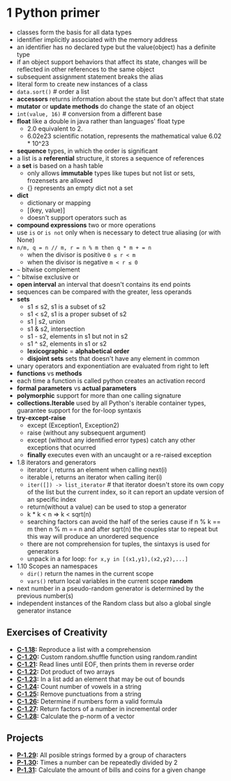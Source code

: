 # 1 Python primer
- classes form the basis for all data types
- identifier implicitly associated with the memory address
- an identifier has no declared type but the value(object) has a definite type
- if an object support behaviors that affect its state, changes will be reflected in other references to the same object
- subsequent assignment statement breaks the alias
- literal form to create new instances of a class
- `data.sort()`  # order a list
- **accessors** returns information about the state but don't affect that state
- **mutator** or **update methods** do change the state of an object
- `int(value, 16)`  # conversion from a different base
- **float** like a double in java rather than languages' float type
    - 2.0 equivalent to 2.
    - 6.02e23 scientific notation, represents the mathematical value 6.02 * 10^23
- **sequence** types, in which the order is significant
- a list is a **referential** structure, it stores a sequence of references
- a **set** is based on a hash table
    - only allows **immutable** types like tupes but not list or sets, frozensets are allowed
    - {} represents an empty dict not a set
- **dict**
    - dictionary or mapping
    - [(key, value)]
    - doesn't support operators such as
- **compound expressions** two or more operations
- use `is` or `is not` only when is necessary to detect true aliasing (or with None)
- `n/m, q = n // m, r = n % m then q * m + = n`
    - when the divisor is positive `0 ≤ r < m`
    - when the divisor is negative `m < r ≤ 0`
- `~` bitwise complement
- `^` bitwise exclusive or
- **open interval** an interval that doesn't contains its end points
- sequences can be compared with the greater, less operands
- **sets**
    - s1 ≤ s2, s1 is a subset of s2
    - s1 < s2, s1 is a proper subset of s2
    - s1 | s2, union
    - s1 & s2, intersection
    - s1 - s2, elements in s1 but not in s2
    - s1 ^ s2, elements in s1 or s2
    - **lexicographic** = **alphabetical order**
    - **disjoint sets** sets that doesn't have any element in common
- unary operators and exponentiation are evaluated from right to left
- **functions** vs **methods**
- each time a function is called python creates an activation record
- **formal parameters** vs **actual parameters**
- **polymorphic** support for more than one calling signature
- **collections.Iterable** used by all Python's iterable container types, guarantee support for the for-loop syntaxis
- **try-except-raise**
    - except (Exception1, Exception2)
    - raise (without any subsequent argument)
    - except (without any identified error types) catch any other exceptions that ocurred
    - **finally** executes even with an uncaught or a re-raised exception
- 1.8 iterators and generators
    - iterator i, returns an element when calling next(i)
    - iterable i, returns an iterator when calling iter(i)
    - `iter([]) -> list_iterator`  # that iterator doesn't store its own copy of the list but the current index, so it can report an update version of an specific index
    - return(without a value) can be used to stop a generator
    - k * k < n => k < sqrt(n)
    - searching factors can avoid the half of the series cause if n % k \== m then n % m \== n and after sqrt(n) the couples star to repeat but this way will produce an unordered sequence
    - there are not comprehension for tuples, the sintaxys is used for generators
    - unpack in a for loop: `for x,y in [(x1,y1),(x2,y2),...]`
- 1.10 Scopes an namespaces
    - `dir()` return the names in the current scope
    - `vars()` return local variables in the current scope
**random**
- next number in a pseudo-random generator is determined by the previous number(s)
- independent instances of the Random class but also a global single generator instance

## Exercises of Creativity

- **[C-1.18](C_1_18.py):** Reproduce a list with a comprehension
- **[C-1.20](C_1_20.py):** Custom random.shuffle function using random.randint
- **[C-1.21](C_1_21.py):** Read lines until EOF, then prints them in reverse order 
- **[C-1.22](C_1_22.py):** Dot product of two arrays 
- **[C-1.23](C_1_23.py):** In a list add an element that may be out of bounds
- **[C-1.24](C_1_24.py):** Count number of vowels in a string
- **[C-1.25](C_1_25.py):** Remove punctuations from a string
- **[C-1.26](C_1_26.py):** Determine if numbers form a valid formula
- **[C-1.27](C_1_27.py):** Return factors of a number in incremental order
- **[C-1.28](C_1_28.py):** Calculate the p-norm of a vector

## Projects

- **[P-1.29](C_1_29.py):** All posible strings formed by a group of characters
- **[P-1.30](C_1_30.py):** Times a number can be repeatedly divided by 2
- **[P-1.31](C_1_31.py):** Calculate the amount of bills and coins for a given
change

